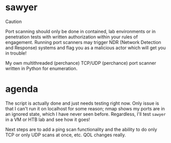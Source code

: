 # sawyer
> [!CAUTION]
> Port scanning should only be done in contained, lab environments or in penetration tests with written authorization within your rules of engagement. Running port scanners may trigger NDR (Network Detection and Response) systems and flag you as a malicious actor which will get you in trouble!

My own multithreaded (perchance) TCP/UDP (perchance) port scanner written in Python for enumeration.

# agenda
The script is actually done and just needs testing right now. Only issue is that I can't run it on localhost for some reason; nmap shows my ports are in an ignored state, which I have never seen before. Regardless, I'll test `sawyer` in a VM or HTB lab and see how it goes! 

Next steps are to add a ping scan functionality and the ability to do only TCP or only UDP scans at once, etc. QOL changes really.
